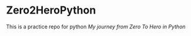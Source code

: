 # Zero2HeroPython
This is a practice repo for python 
<em>My journey from Zero To Hero in Python<em>
